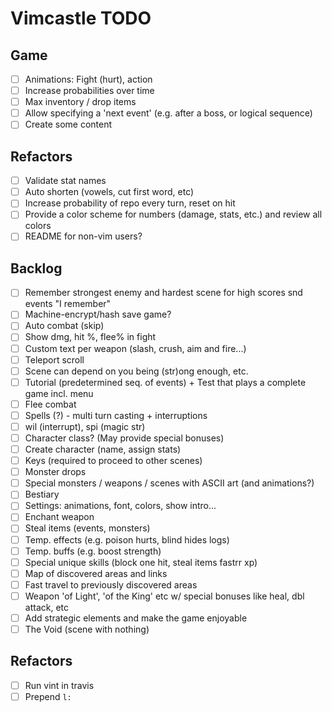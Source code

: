 # Vimcastle TODO

## Game

* [ ] Animations: Fight (hurt), action
* [ ] Increase probabilities over time
* [ ] Max inventory / drop items
* [ ] Allow specifying a 'next event' (e.g. after a boss, or logical sequence)
* [ ] Create some content

## Refactors

* [ ] Validate stat names
* [ ] Auto shorten (vowels, cut first word, etc)
* [ ] Increase probability of repo every turn, reset on hit
* [ ] Provide a color scheme for numbers (damage, stats, etc.) and review all colors
* [ ] README for non-vim users?

## Backlog

* [ ] Remember strongest enemy and hardest scene for high scores snd events "I remember"
* [ ] Machine-encrypt/hash save game?
* [ ] Auto combat (skip)
* [ ] Show dmg, hit %, flee% in fight
* [ ] Custom text per weapon (slash, crush, aim and fire...)
* [ ] Teleport scroll
* [ ] Scene can depend on you being (str)ong enough, etc.
* [ ] Tutorial (predetermined seq. of events) + Test that plays a complete game incl. menu
* [ ] Flee combat
* [ ] Spells (?) - multi turn casting + interruptions
* [ ] wil (interrupt), spi (magic str)
* [ ] Character class? (May provide special bonuses)
* [ ] Create character (name, assign stats)
* [ ] Keys (required to proceed to other scenes)
* [ ] Monster drops
* [ ] Special monsters / weapons / scenes with ASCII art (and animations?)
* [ ] Bestiary
* [ ] Settings: animations, font, colors, show intro...
* [ ] Enchant weapon
* [ ] Steal items (events, monsters)
* [ ] Temp. effects (e.g. poison hurts, blind hides logs)
* [ ] Temp. buffs (e.g. boost strength)
* [ ] Special unique skills (block one hit, steal items  fastrr xp)
* [ ] Map of discovered areas and links
* [ ] Fast travel to previously discovered areas
* [ ] Weapon 'of Light', 'of the King' etc w/ special bonuses like heal, dbl attack, etc
* [ ] Add strategic elements and make the game enjoyable
* [ ] The Void (scene with nothing)

## Refactors

* [ ] Run vint in travis
* [ ] Prepend `l:`
